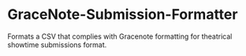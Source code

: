 # GraceNote-Submission-Formatter
Formats a CSV that complies with Gracenote formatting for theatrical showtime submissions format.
